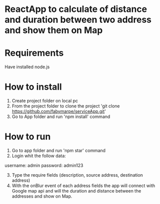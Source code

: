 # ReactApp to calculate of distance and duration between two address and show them on Map

# Requirements
Have installed node.js

# How to install
1. Create project folder on local pc
2. From the project folder to clone the project 'git clone https://github.com/fabymarpe/serviceApp.git'
3. Go to App folder and run 'npm install' command


# How to run
1. Go to app folder and run 'npm star' command
2. Login whit the follow data:

username: admin
password: admin123

3. Type the require fields (description, source address, destination address)
4. With the onBlur event of each address fields the app will connect with Google map api
and will the duration and distance between the addresses and show on Map.

